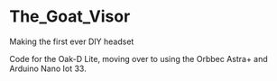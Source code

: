 # The_Goat_Visor
Making the first ever DIY headset 

Code for the Oak-D Lite, moving over to using the Orbbec Astra+ and Arduino Nano Iot 33. 
